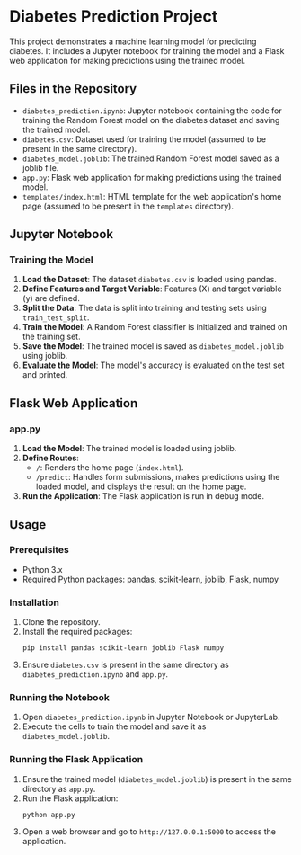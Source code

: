 <!DOCTYPE html>
<html lang="en">
<head>
    <meta charset="UTF-8">
    <meta name="viewport" content="width=device-width, initial-scale=1.0">

</head>
<body>
    <h1>Diabetes Prediction Project</h1>
    <p>This project demonstrates a machine learning model for predicting diabetes. It includes a Jupyter notebook for training the model and a Flask web application for making predictions using the trained model.</p>
    
 <h2>Files in the Repository</h2>
    <ul>
        <li><code>diabetes_prediction.ipynb</code>: Jupyter notebook containing the code for training the Random Forest model on the diabetes dataset and saving the trained model.</li>
        <li><code>diabetes.csv</code>: Dataset used for training the model (assumed to be present in the same directory).</li>
        <li><code>diabetes_model.joblib</code>: The trained Random Forest model saved as a joblib file.</li>
        <li><code>app.py</code>: Flask web application for making predictions using the trained model.</li>
        <li><code>templates/index.html</code>: HTML template for the web application's home page (assumed to be present in the <code>templates</code> directory).</li>
    </ul>
    
 <h2>Jupyter Notebook</h2>
    <h3>Training the Model</h3>
    <ol>
        <li><strong>Load the Dataset</strong>: The dataset <code>diabetes.csv</code> is loaded using pandas.</li>
        <li><strong>Define Features and Target Variable</strong>: Features (X) and target variable (y) are defined.</li>
        <li><strong>Split the Data</strong>: The data is split into training and testing sets using <code>train_test_split</code>.</li>
        <li><strong>Train the Model</strong>: A Random Forest classifier is initialized and trained on the training set.</li>
        <li><strong>Save the Model</strong>: The trained model is saved as <code>diabetes_model.joblib</code> using joblib.</li>
        <li><strong>Evaluate the Model</strong>: The model's accuracy is evaluated on the test set and printed.</li>
    </ol>
    
<h2>Flask Web Application</h2>
    <h3>app.py</h3>
    <ol>
        <li><strong>Load the Model</strong>: The trained model is loaded using joblib.</li>
        <li><strong>Define Routes</strong>:
            <ul>
                <li><code>/</code>: Renders the home page (<code>index.html</code>).</li>
                <li><code>/predict</code>: Handles form submissions, makes predictions using the loaded model, and displays the result on the home page.</li>
            </ul>
        </li>
        <li><strong>Run the Application</strong>: The Flask application is run in debug mode.</li>
    </ol>
    
<h2>Usage</h2>
    <h3>Prerequisites</h3>
    <ul>
        <li>Python 3.x</li>
        <li>Required Python packages: pandas, scikit-learn, joblib, Flask, numpy</li>
    </ul>
    
<h3>Installation</h3>
    <ol>
        <li>Clone the repository.</li>
        <li>Install the required packages:
            <pre><code>pip install pandas scikit-learn joblib Flask numpy</code></pre>
        </li>
        <li>Ensure <code>diabetes.csv</code> is present in the same directory as <code>diabetes_prediction.ipynb</code> and <code>app.py</code>.</li>
    </ol>
    
 <h3>Running the Notebook</h3>
    <ol>
        <li>Open <code>diabetes_prediction.ipynb</code> in Jupyter Notebook or JupyterLab.</li>
        <li>Execute the cells to train the model and save it as <code>diabetes_model.joblib</code>.</li>
    </ol>
    
 <h3>Running the Flask Application</h3>
    <ol>
        <li>Ensure the trained model (<code>diabetes_model.joblib</code>) is present in the same directory as <code>app.py</code>.</li>
        <li>Run the Flask application:
            <pre><code>python app.py</code></pre>
        </li>
        <li>Open a web browser and go to <code>http://127.0.0.1:5000</code> to access the application.</li>
    </ol>
    
</body>
</html>

